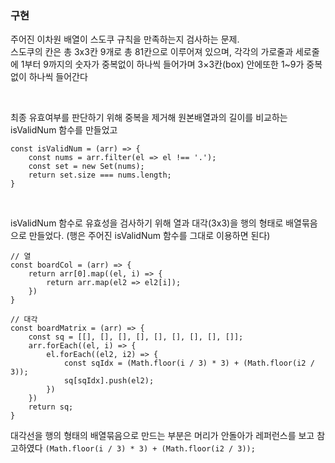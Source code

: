 ### 구현

주어진 이차원 배열이 스도쿠 규칙을 만족하는지 검사하는 문제.  
스도쿠의 칸은 총 3x3칸 9개로 총 81칸으로 이루어져 있으며, 각각의 가로줄과 세로줄에 1부터 9까지의 숫자가 중복없이 하나씩 들어가며 3×3칸(box) 안에또한 1~9가 중복 없이 하나씩 들어간다  

<br/>

최종 유효여부를 판단하기 위해 중복을 제거해 원본배열과의 길이를 비교하는 isValidNum 함수를 만들었고 
```
const isValidNum = (arr) => {
    const nums = arr.filter(el => el !== '.');
    const set = new Set(nums);
    return set.size === nums.length;
}
```

<br />

isValidNum 함수로 유효성을 검사하기 위해 열과 대각(3x3)을 행의 형태로 배열묶음으로 만들었다. (행은 주어진 isValidNum 함수를 그대로 이용하면 된다)  
```
// 열
const boardCol = (arr) => {
    return arr[0].map((el, i) => {
        return arr.map(el2 => el2[i]);
    })
}

// 대각
const boardMatrix = (arr) => {
    const sq = [[], [], [], [], [], [], [], [], []];
    arr.forEach((el, i) => {
        el.forEach((el2, i2) => {
            const sqIdx = (Math.floor(i / 3) * 3) + (Math.floor(i2 / 3));
            sq[sqIdx].push(el2);
        })
    })
    return sq;
}
```
대각선을 행의 형태의 배열묶음으로 만드는 부분은 머리가 안돌아가 레퍼런스를 보고 참고하였다 ```(Math.floor(i / 3) * 3) + (Math.floor(i2 / 3));```
